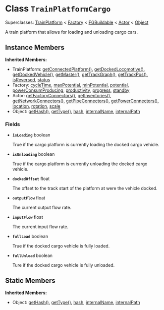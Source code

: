 # Class <code>TrainPlatformCargo</code>

Superclasses: <a href="TrainPlatform.md">TrainPlatform</a> < <a href="Factory.md">Factory</a> < <a href="FGBuildable.md">FGBuildable</a> < <a href="Actor.md">Actor</a> < <a href="Object.md">Object</a>

A train platform that allows for loading and unloading cargo cars.
## Instance Members
<b>Inherited Members:</b>
- TrainPlatform: <a href="TrainPlatform.md#getConnectedPlatform">getConnectedPlatform()</a>, <a href="TrainPlatform.md#getDockedLocomotive">getDockedLocomotive()</a>, <a href="TrainPlatform.md#getDockedVehicle">getDockedVehicle()</a>, <a href="TrainPlatform.md#getMaster">getMaster()</a>, <a href="TrainPlatform.md#getTrackGraph">getTrackGraph()</a>, <a href="TrainPlatform.md#getTrackPos">getTrackPos()</a>, <a href="TrainPlatform.md#isReversed">isReversed</a>, <a href="TrainPlatform.md#status">status</a>
- Factory: <a href="Factory.md#cycleTime">cycleTime</a>, <a href="Factory.md#maxPotential">maxPotential</a>, <a href="Factory.md#minPotential">minPotential</a>, <a href="Factory.md#potential">potential</a>, <a href="Factory.md#powerConsumProducing">powerConsumProducing</a>, <a href="Factory.md#productivity">productivity</a>, <a href="Factory.md#progress">progress</a>, <a href="Factory.md#standby">standby</a>
- Actor: <a href="Actor.md#getFactoryConnectors">getFactoryConnectors()</a>, <a href="Actor.md#getInventories">getInventories()</a>, <a href="Actor.md#getNetworkConnectors">getNetworkConnectors()</a>, <a href="Actor.md#getPipeConnectors">getPipeConnectors()</a>, <a href="Actor.md#getPowerConnectors">getPowerConnectors()</a>, <a href="Actor.md#location">location</a>, <a href="Actor.md#rotation">rotation</a>, <a href="Actor.md#scale">scale</a>
- Object: <a href="Object.md#getHash">getHash()</a>, <a href="Object.md#getType">getType()</a>, <a href="Object.md#hash">hash</a>, <a href="Object.md#internalName">internalName</a>, <a href="Object.md#internalPath">internalPath</a>
### Fields
- <code><b>isLoading</b></code> boolean

  True if the cargo platform is currently loading the docked cargo vehicle.
- <code><b>isUnloading</b></code> boolean

  True if the cargo platform is currently unloading the docked cargo vehicle.
- <code><b>dockedOffset</b></code> float

  The offset to the track start of the platform at were the vehicle docked.
- <code><b>outputFlow</b></code> float

  The current output flow rate.
- <code><b>inputFlow</b></code> float

  The current input flow rate.
- <code><b>fullLoad</b></code> boolean

  True if the docked cargo vehicle is fully loaded.
- <code><b>fullUnload</b></code> boolean

  Ture if the docked cargo vehicle is fully unloaded.
## Static Members
<b>Inherited Members:</b>
- Object: <a href="Object.md#getHash">getHash()</a>, <a href="Object.md#getType">getType()</a>, <a href="Object.md#hash">hash</a>, <a href="Object.md#internalName">internalName</a>, <a href="Object.md#internalPath">internalPath</a>